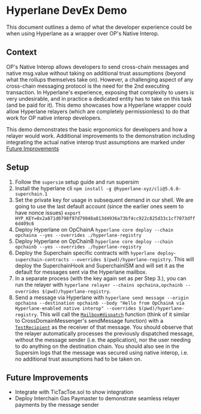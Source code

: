 # Hyperlane DevEx Demo

This document outlines a demo of what the developer experience could be when using Hyperlane as a wrapper over OP's Native Interop.

## Context

OP's Native Interop allows developers to send cross-chain messages and native msg.value without taking on additional trust assumptions (beyond what the rollups themselves take on). However, a challenging aspect of any cross-chain messaging protocol is the need for the 2nd executing transaction. In Hyperlane's experience, exposing that complexity to users is very undesirable, and in practice a dedicated entity has to take on this task (and be paid for it). This demo showcases how a Hyperlane wrapper could allow Hyperlane relayers (which are completely permissionless) to do that work for OP native interop developers.

This demo demonstrates the basic ergonomics for developers and how a relayer would work. Additional improvements to the demonstration including integrating the actual native interop trust assumptions are marked under [Future Improvements](#future-improvements)

## Setup

1. Follow the `supersim` setup guide and run supersim
2. Install the hyperlane cli `npm install -g @hyperlane-xyz/cli@5.6.0-superchain.1`
3. Set the private key for usage in subsequent demand in our shell. We are going to use the last default account (since the earlier ones seem to have nonce issues) `export HYP_KEY=0x2a871d0798f97d79848a013d4936a73bf4cc922c825d33c1cf7073dff6d409c6`
4. Deploy Hyperlane on OpChainA `hyperlane core deploy --chain opchaina --yes --overrides ./hyperlane-registry`
5. Deploy Hyperlane on OpChainB `hyperlane core deploy --chain opchainb --yes --overrides ./hyperlane-registry`
6. Deploy the Superchain specific contracts with `hyperlane deploy-superchain-contracts --overrides $(pwd)/hyperlane-registry`. This will deploy the SuperchainHook and SuperchainISM and will set it as the default for messages sent via the Hyperlane mailbox.
7. In a separate process (with the key again set as per Step 3.), you can run the relayer with `hyperlane relayer --chains opchaina,opchainb --overrides $(pwd)/hyperlane-registry`.
8. Send a message via Hyperlane with `hyperlane send message --origin opchaina --destination opchainb --body "Hello from OpChainA via Hyperlane-enabled native interop" --overrides $(pwd)/hyperlane-registry`. This will call the [`Mailbox#dispatch`](https://github.com/hyperlane-xyz/hyperlane-monorepo/blob/main/solidity/contracts/Mailbox.sol#L102) function (think of it similar to CrossDomainMessenger's sendMessage function) with a [`TestRecipient`](https://github.com/hyperlane-xyz/hyperlane-monorepo/blob/f7333794883759dda9dc45b1ce56ce2452e93785/solidity/contracts/test/TestRecipient.sol#L30) as the receiver of that message. You should observe that the relayer automatically processes the previously dispatched message, without the message sender (i.e. the application), nor the user needing to do anything on the destination chain. You should also see in the Supersim logs that the message was secured using native interop, i.e. no additional trust assumptions had to be taken on.



## Future Improvements

- Integrate with TicTacToe.sol to show integration
- Deploy Interchain Gas Paymaster to demonstrate seamless relayer payments by the message sender